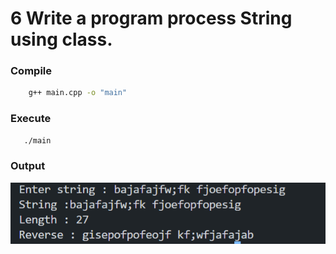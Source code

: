 # 6 Write a program process String using class.

### Compile

```sh
    g++ main.cpp -o "main"
```

### Execute

```sh
   ./main
```
### Output

![OUTPUT](./output.png)